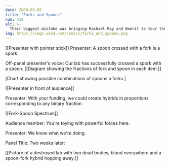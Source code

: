 ```yaml
---
date: 2008-05-05
title: "Forks and Spoons"
num: 419
alt: >-
  Their biggest mistake was bringing Rachael Ray and Emeril to tour the lab and sign off on the project.  That's when Spielberg caught wind of it.
img: https://imgs.xkcd.com/comics/forks_and_spoons.png
---
```

[[Presenter with pointer stick]] Presenter: A spoon crossed with a fork is a spork.

Off-panel presenter's voice: Our lab has successfully crossed a spork with a spoon. [[Diagram showing the fractions of fork and spoon in each item.]]

[Chart showing possible combinations of spoons a forks.]

[[Presenter in front of audience]] 

Presenter: With your funding, we could create hybrids in proportions corresponding to any binary fraction.

[[Fork-Spoon Spectrum]]

Audience member: You're toying with powerful forces here.

Presenter: We know what we're doing.

Panel Title: Two weeks later:

[[Picture of a destroyed lab with two dead bodies, blood everywhere and a spoon-fork hybrid hopping away.]]

